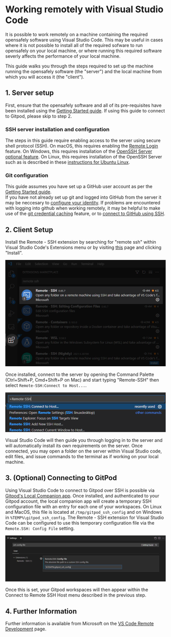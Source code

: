 # Working remotely with Visual Studio Code

It is possible to work remotely on a machine containing the required opensafely software using Visual Studio Code.
This may be useful in cases where it is not possible to install all of the required sofware to run opensafely on your local machine, or where running this required software severly affects the performance of your local machine. 

This guide walks you through the steps required to set up the machine running the opensafely software (the "server") and the local machine from which you will access it (the "client").

## 1. Server setup

First, ensure that the opensafely software and all of its pre-requisites have been installed using the [Getting Started guide](getting-started). If using this guide to connect to Gitpod, please skip to step 2.

### SSH server installation and configuration
The steps in this guide require enabling access to the server using secure shell protocol (SSH).
On macOS, this requires enabling the [Remote Login](https://support.apple.com/en-gb/guide/mac-help/mchlp1066/mac) feature. 
On Windows, this requires installation of the [OpenSSH Server optional feature](https://docs.microsoft.com/en-us/windows-server/administration/openssh/openssh_install_firstuse).
On Linux, this requires installation of the OpenSSH Server such as is described in these [instructions for Ubuntu Linux](https://ubuntu.com/server/docs/service-openssh).

### Git configuration
This guide assumes you have set up a GitHub user account as per the [Getting Started guide](getting-started).  
If you have not already set up git and logged into GitHub from the server it may be neccesary to [configure your identity](https://git-scm.com/book/en/v2/Getting-Started-First-Time-Git-Setup#_your_identity).
If problems are encountered with logging into github when working remotely, it may be helpful to make use of the [git credential caching](https://docs.github.com/en/get-started/getting-started-with-git/caching-your-github-credentials-in-git) feature, or to [connect to GitHub using SSH](https://docs.github.com/en/github/authenticating-to-github/connecting-to-github-with-ssh).


## 2. Client Setup

Install the Remote - SSH extension by searching for "remote ssh" within Visual Studio Code's Extensions menu or by visiting [this](https://marketplace.visualstudio.com/items?itemName=ms-vscode-remote.remote-ssh) page and clicking "Install".

 ![Visual Studio Code Remote Extension](images/vs-code-remote-extension.png "Visual Studio Code Remote Extension")

Once installed, connect to the server by opening the Command Palette (Ctrl+Shift+P, Cmd+Shift+P on Mac) and start typing "Remote-SSH" then select `Remote-SSH:Connect to Host...`.

![Visual Studio Code Connect to Remote SSH Host](images/vs-code-command-palette-remote-ssh-connect.png "Visual Studio Code Connect to Remote SSH Host")


Visual Studio Code will then guide you through logging in to the server and will automatically install its own requirements on the server.
Once connected, you may open a folder on the server within Visual Studio code, edit files, and issue commands to the terminal as if working on your local machine. 

## 3. (Optional) Connecting to GitPod

Using Visual Studio Code to connect to Gitpod over SSH is possible via [Gitpod's Local Companion app](https://www.gitpod.io/blog/local-app#installation). Once installed, and authenticated to your Gitpod account, the local companion app will create a temporary SSH configuration file with an entry for each one of your workspaces. On Linux and MacOS, this file is located at `/tmp/gitpod_ssh_config` and on Windows in `%TEMP%\gitpod_ssh_config`.
The Remote - SSH extension for Visual Studio Code can be configured to use this temporary configuration file via the `Remote.SSH: Config File` setting.

![Visual Studio Code Remote SSH Config File Setting for Gitpod](images/vs_code_gitpod_ssh_config.png "Visual Studio Code Remote SSH Config File Setting for Gitpod")

Once this is set, your Gitpod workspaces will then appear within the Connect to Remote SSH Host menu described in the previous step. 

## 4. Further Information

Further information is available from Microsoft on the [VS Code Remote Development](https://code.visualstudio.com/docs/remote/) page.